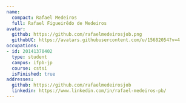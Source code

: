 ```yaml
---
name:
  compact: Rafael Medeiros
  full: Rafael Figueirêdo de Medeiros
avatar:
  github: https://github.com/rafaelmedeirosjob.png
  githubUC: https://avatars.githubusercontent.com/u/15682054?v=4
occupations:
- id: 20141370402
  type: student
  campus: ifpb-jp
  course: cstsi
  isFinished: true
addresses:
  github: https://github.com/rafaelmedeirosjob
  linkedin: https://www.linkedin.com/in/rafael-medeiros-pb/
---
```

